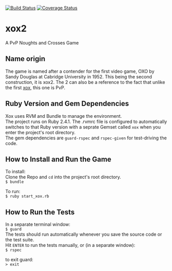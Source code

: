 [![Build Status](https://travis-ci.org/IanDCarroll/xox2.svg?branch=master)](https://travis-ci.org/IanDCarroll/xox2) [![Coverage Status](https://coveralls.io/repos/github/IanDCarroll/xox2/badge.svg?branch=master)](https://coveralls.io/github/IanDCarroll/xox2?branch=master)
# xox2
A PvP Noughts and Crosses Game

## Name origin
The game is named after a contender for the first video game, OXO by Sandy Douglas at Cabridge University in 1952. This being the second construction, it is xox2. The 2 can also be a reference to the fact that unlike the first [xox](https://github.com/IanDCarroll/xox), this one is PvP.

## Ruby Version and Gem Dependencies
Xox uses RVM and Bundle to manage the environment.</br>
The project runs on Ruby 2.4.1. The .rvmrc file is configured to automatically switches to that Ruby version with a seprate Gemset called `xox` when you enter the project's root directory.</br>
The gem dependencies are `guard-rspec` and `rspec-given` for test-driving the code.

## How to Install and Run the Game
To install:</br>
Clone the Repo and `cd` into the project's root directory.</br>
`$ bundle`
 
To run:</br>
`$ ruby start_xox.rb`

## How to Run the Tests
In a separate terminal window:</br>
`$ guard`</br>
The tests should run automatically whenever you save the source code or the test suite.</br>
Hit `ENTER` to run the tests manually, or (in a separate window):</br> 
`$ rspec`

to exit guard:</br>
`> exit`
